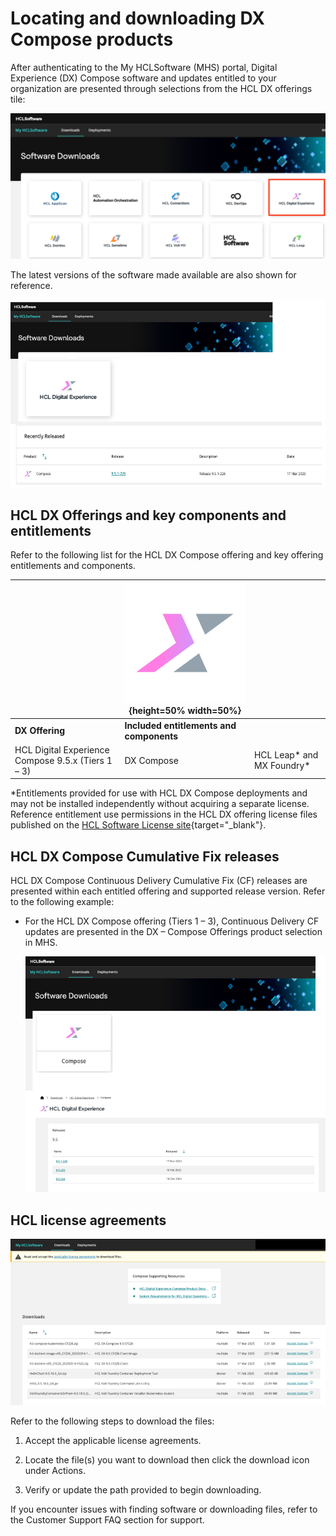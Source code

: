 # Locating and downloading DX Compose products

After authenticating to the My HCLSoftware (MHS) portal, Digital Experience (DX) Compose software and updates entitled to your organization are presented through selections from the HCL DX offerings tile:

![HCL DX Offering](./images/HCL%20DX%20Offering.png)

The latest versions of the software made available are also shown for reference.

![HCL DX Compose latest versions](./images/HCL%20DX%20Compose%20latest%20versions.png)

## HCL DX Offerings and key components and entitlements

Refer to the following list for the HCL DX Compose offering and key offering entitlements and components.

||![HCL DX Logo](./images/HCL%20DX%20Logo.png){height=50% width=50%}||
|----|----|----|
|**DX Offering**|**Included entitlements and components**||
|HCL Digital Experience Compose 9.5.x (Tiers 1 – 3)|DX Compose|HCL Leap\* and MX Foundry\*|

\*Entitlements provided for use with HCL DX Compose deployments and may not be installed independently without acquiring a separate license. Reference entitlement use permissions in the HCL DX offering license files published on the [HCL Software License site](https://www.hcl-software.com/resources/license-agreements){target="_blank"}.

## HCL DX Compose Cumulative Fix releases

HCL DX Compose Continuous Delivery Cumulative Fix (CF) releases are presented within each entitled offering and supported release version. Refer to the following example:

- For the HCL DX Compose offering (Tiers 1 – 3), Continuous Delivery CF updates are presented in the DX – Compose Offerings product selection in MHS.

    ![HCL DX Compose 9.5 CFs](./images/HCL%20DX%20Compose%209.5%20CFs.png)

## HCL license agreements

![HCL DX Compose Accept License Agreements](./images/HCL%20DX%20Compose%20Accept%20License%20Agreements.png)

Refer to the following steps to download the files:

1. Accept the applicable license agreements.

2. Locate the file(s) you want to download then click the download icon under Actions.

3. Verify or update the path provided to begin downloading.

If you encounter issues with finding software or downloading files, refer to the Customer Support FAQ section for support.
